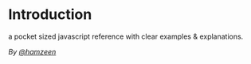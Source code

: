 # Introduction

a pocket sized javascript reference with clear examples & explanations.

_By_ [_@hamzeen_](https://twitter.com/hamzeen)


